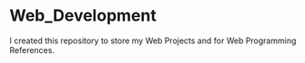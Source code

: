 # Web_Development
 I created this repository to store my Web Projects and for Web Programming References.
